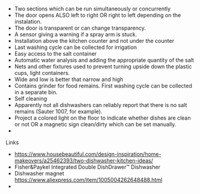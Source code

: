 * Two sections which can be run simultaneously or concurrently
* The door opens ALSO left to right OR right to left depending on the instalation.
* The door is transparent or can change transparency.
* A sensor giving a warning if a spray arm is stuck.
* Installation above the kitchen counter and not under the counter
* Last washing cycle can be collected for irrigation
* Easy access to the salt container
* Automatic water analysis and adding the appropriate quantity of the salt
* Nets and other fixtures used to prevent turning upside down the plastic cups, light containers.
* Wide and low is better that narrow and high
* Contains grinder for food remains. First washing cycle can be collected in a separate bin. 
* Self cleaning
* Apparently not all dishwashers can reliably report that there is no salt remains (Sauter 1007, for example).
* Project a colored light on the floor to indicate whether dishes are clean or not OR a magnetic sign clean/dirty which can be set manually.
* 

Links

* https://www.housebeautiful.com/design-inspiration/home-makeovers/a25462393/two-dishwasher-kitchen-ideas/
* Fisher&Paykel Integrated Double DishDrawer™ Dishwasher
* Dishwasher magnet https://www.aliexpress.com/item/1005004262648488.html
* 
